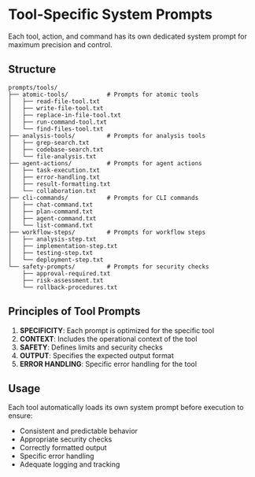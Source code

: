 # Tool-Specific System Prompts

Each tool, action, and command has its own dedicated system prompt for maximum precision and control.

## Structure

```
prompts/tools/
├── atomic-tools/           # Prompts for atomic tools
│   ├── read-file-tool.txt
│   ├── write-file-tool.txt
│   ├── replace-in-file-tool.txt
│   ├── run-command-tool.txt
│   └── find-files-tool.txt
├── analysis-tools/         # Prompts for analysis tools
│   ├── grep-search.txt
│   ├── codebase-search.txt
│   └── file-analysis.txt
├── agent-actions/          # Prompts for agent actions
│   ├── task-execution.txt
│   ├── error-handling.txt
│   ├── result-formatting.txt
│   └── collaboration.txt
├── cli-commands/           # Prompts for CLI commands
│   ├── chat-command.txt
│   ├── plan-command.txt
│   ├── agent-command.txt
│   └── list-command.txt
├── workflow-steps/         # Prompts for workflow steps
│   ├── analysis-step.txt
│   ├── implementation-step.txt
│   ├── testing-step.txt
│   └── deployment-step.txt
└── safety-prompts/         # Prompts for security checks
    ├── approval-required.txt
    ├── risk-assessment.txt
    └── rollback-procedures.txt
```

## Principles of Tool Prompts

1. **SPECIFICITY**: Each prompt is optimized for the specific tool
2. **CONTEXT**: Includes the operational context of the tool
3. **SAFETY**: Defines limits and security checks
4. **OUTPUT**: Specifies the expected output format
5. **ERROR HANDLING**: Specific error handling for the tool

## Usage

Each tool automatically loads its own system prompt before execution to ensure:
- Consistent and predictable behavior
- Appropriate security checks
- Correctly formatted output
- Specific error handling
- Adequate logging and tracking
